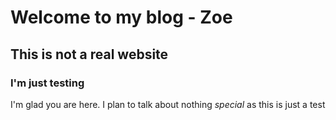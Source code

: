 # Welcome to my blog - Zoe
## This is not a real website 
### I'm just **testing**
I'm glad you are here. I plan to talk about nothing *special* as this is just a test
